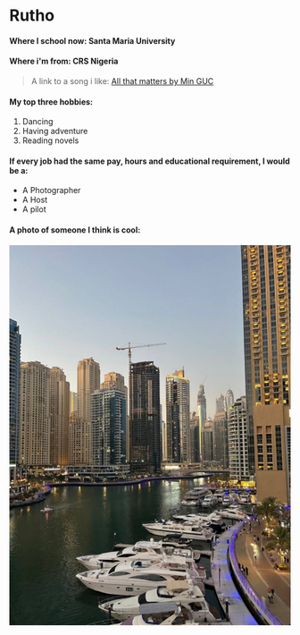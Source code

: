 # Rutho

#### Where I school now: Santa Maria University

#### Where i'm from: CRS Nigeria

> A link to a song i like: [All that matters by Min GUC](https://youtu.be/-r6mL7Ws0Cc)

#### My top three hobbies:

1. Dancing
2. Having adventure
3. Reading novels

#### If every job had the same pay, hours and educational requirement, I would be a:

- A Photographer
- A Host
- A pilot

#### A photo of someone I think is cool:

![A dubai landark photo](images/dubai.jpg)
